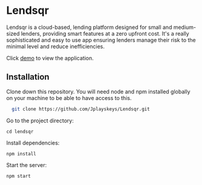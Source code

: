 # Lendsqr

Lendsqr is a cloud-based, lending platform designed for small and medium-sized lenders, providing smart features at a zero upfront cost. It's a really sophisticated and easy to use app ensuring lenders manage their risk to the minimal level and reduce inefficiencies.

Click [demo](https://samuel-sunmonu-lendsqr-fe-test.vercel.app/) to view the application. 

## Installation

Clone down this repository. You will need node and npm installed globally on your machine to be able to have access to this.

```bash
  git clone https://github.com/Jplayskeys/Lendsqr.git
```

Go to the project directory:

  `cd lendsqr`

Install dependencies:

  `npm install`

Start the server:

`npm start`

